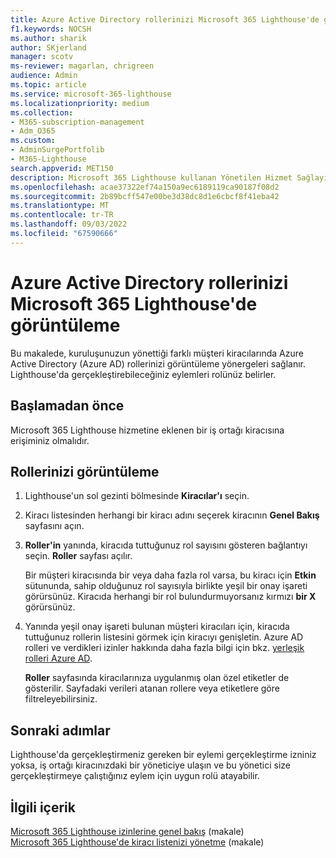 ```yaml
---
title: Azure Active Directory rollerinizi Microsoft 365 Lighthouse'de görüntüleme
f1.keywords: NOCSH
ms.author: sharik
author: SKjerland
manager: scotv
ms-reviewer: magarlan, chrigreen
audience: Admin
ms.topic: article
ms.service: microsoft-365-lighthouse
ms.localizationpriority: medium
ms.collection:
- M365-subscription-management
- Adm_O365
ms.custom:
- AdminSurgePortfolib
- M365-Lighthouse
search.appverid: MET150
description: Microsoft 365 Lighthouse kullanan Yönetilen Hizmet Sağlayıcısı (MSP) teknisyenleri için, kuruluşunuzun yönettiği farklı müşteri kiracılarında Azure Active Directory (Azure AD) rollerinizi görüntülemeyi öğrenin.
ms.openlocfilehash: acae37322ef74a150a9ec6189119ca90187f08d2
ms.sourcegitcommit: 2b89bcff547e00be3d38dc8d1e6cbcf8f41eba42
ms.translationtype: MT
ms.contentlocale: tr-TR
ms.lasthandoff: 09/03/2022
ms.locfileid: "67590666"
---
```

# <a name="view-your-azure-active-directory-roles-in-microsoft-365-lighthouse"></a>Azure Active Directory rollerinizi Microsoft 365 Lighthouse'de görüntüleme

Bu makalede, kuruluşunuzun yönettiği farklı müşteri kiracılarında Azure Active Directory (Azure AD) rollerinizi görüntüleme yönergeleri sağlanır. Lighthouse'da gerçekleştirebileceğiniz eylemleri rolünüz belirler.

## <a name="before-you-begin"></a>Başlamadan önce

Microsoft 365 Lighthouse hizmetine eklenen bir iş ortağı kiracısına erişiminiz olmalıdır.

## <a name="view-your-roles"></a>Rollerinizi görüntüleme

1. Lighthouse'un sol gezinti bölmesinde **Kiracılar'ı** seçin.

2. Kiracı listesinden herhangi bir kiracı adını seçerek kiracının **Genel Bakış** sayfasını açın.

3. **Roller'in** yanında, kiracıda tuttuğunuz rol sayısını gösteren bağlantıyı seçin. **Roller** sayfası açılır.

    Bir müşteri kiracısında bir veya daha fazla rol varsa, bu kiracı için **Etkin** sütununda, sahip olduğunuz rol sayısıyla birlikte yeşil bir onay işareti görürsünüz. Kiracıda herhangi bir rol bulundurmuyorsanız kırmızı **bir X** görürsünüz.
 
4. Yanında yeşil onay işareti bulunan müşteri kiracıları için, kiracıda tuttuğunuz rollerin listesini görmek için kiracıyı genişletin. Azure AD rolleri ve verdikleri izinler hakkında daha fazla bilgi için bkz. [yerleşik rolleri Azure AD](/azure/active-directory/roles/permissions-reference).

    **Roller** sayfasında kiracılarınıza uygulanmış olan özel etiketler de gösterilir. Sayfadaki verileri atanan rollere veya etiketlere göre filtreleyebilirsiniz.

## <a name="next-steps"></a>Sonraki adımlar

Lighthouse'da gerçekleştirmeniz gereken bir eylemi gerçekleştirme izniniz yoksa, iş ortağı kiracınızdaki bir yöneticiye ulaşın ve bu yönetici size gerçekleştirmeye çalıştığınız eylem için uygun rolü atayabilir.

## <a name="related-content"></a>İlgili içerik

[Microsoft 365 Lighthouse izinlerine genel bakış](m365-lighthouse-overview-of-permissions.md) (makale)\
[Microsoft 365 Lighthouse'de kiracı listenizi yönetme](m365-lighthouse-manage-tenant-list.md) (makale)
